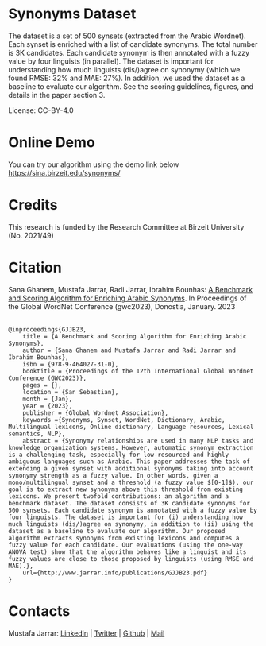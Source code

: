# Synonyms Dataset
The dataset is a set of 500 synsets (extracted from the Arabic Wordnet). Each synset is enriched with a list of candidate synonyms. The total number is 3K candidates. Each candidate synonym is then annotated with a fuzzy value by four linguists (in parallel). The dataset is important for understanding how much linguists (dis/)agree on synonymy (which we found RMSE: 32% and MAE: 27%). In addition, we used the dataset as a baseline to evaluate our algorithm. See the scoring guidelines, figures, and details in the paper section 3.<br />

License: CC-BY-4.0

# Online Demo
You can try our algorithm using the demo link below <br />
https://sina.birzeit.edu/synonyms/

# Credits
This research is funded by the Research Committee at Birzeit University (No. 2021/49)

# Citation
Sana Ghanem, Mustafa Jarrar, Radi Jarrar, Ibrahim Bounhas: [A Benchmark and Scoring Algorithm for Enriching Arabic Synonyms](http://www.jarrar.info/publications/GJJB23.pdf). In Proceedings of the Global WordNet Conference (gwc2023), Donostia, January. 2023
<br>
<br>

    @inproceedings{GJJB23,
        title = {A Benchmark and Scoring Algorithm for Enriching Arabic Synonyms},
        author = {Sana Ghanem and Mustafa Jarrar and Radi Jarrar and Ibrahim Bounhas},
        isbn = {978-9-464027-31-0},
        booktitle = {Proceedings of the 12th International Global Wordnet Conference (GWC2023)},
        pages = {},
        location = {San Sebastian},
        month = {Jan},
        year = {2023},
        publisher = {Global Wordnet Association},
        keywords ={Synonyms, Synset, WordNet, Dictionary, Arabic, Multilingual lexicons, Online dictionary, Language resources, Lexical semantics, NLP},
        abstract = {Synonymy relationships are used in many NLP tasks and knowledge organization systems. However, automatic synonym extraction is a challenging task, especially for low-resourced and highly ambiguous languages such as Arabic. This paper addresses the task of extending a given synset with additional synonyms taking into account synonymy strength as a fuzzy value. In other words, given a mono/multilingual synset and a threshold (a fuzzy value $[0-1]$), our goal is to extract new synonyms above this threshold from existing lexicons. We present twofold contributions: an algorithm and a benchmark dataset. The dataset consists of 3K candidate synonyms for 500 synsets. Each candidate synonym is annotated with a fuzzy value by four linguists. The dataset is important for (i) understanding how much linguists (dis/)agree on synonymy, in addition to (ii) using the dataset as a baseline to evaluate our algorithm. Our proposed algorithm extracts synonyms from existing lexicons and computes a fuzzy value for each candidate. Our evaluations (using the one-way ANOVA test) show that the algorithm behaves like a linguist and its fuzzy values are close to those proposed by linguists (using RMSE and MAE).},
        url={http://www.jarrar.info/publications/GJJB23.pdf}
    }


# Contacts
Mustafa Jarrar: [Linkedin](https://www.linkedin.com/in/jarrar) | [Twitter](https://twitter.com/mjarrar) | [Github](https://github.com/mustafajarrar) | [Mail](mjarrar@birzeit.edu)

